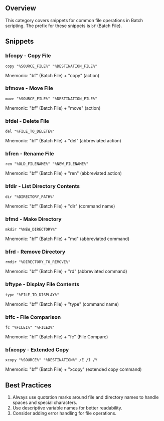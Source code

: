 ## Overview

This category covers snippets for common file operations in Batch scripting. The prefix for these snippets is `bf` (Batch File).

## Snippets

### bfcopy - Copy File

```batch
copy "%SOURCE_FILE%" "%DESTINATION_FILE%"
````

Mnemonic: "bf" (Batch File) + "copy" (action)

### bfmove - Move File

```batch
move "%SOURCE_FILE%" "%DESTINATION_FILE%"
```

Mnemonic: "bf" (Batch File) + "move" (action)

### bfdel - Delete File

```batch
del "%FILE_TO_DELETE%"
```

Mnemonic: "bf" (Batch File) + "del" (abbreviated action)

### bfren - Rename File

```batch
ren "%OLD_FILENAME%" "%NEW_FILENAME%"
```

Mnemonic: "bf" (Batch File) + "ren" (abbreviated action)

### bfdir - List Directory Contents

```batch
dir "%DIRECTORY_PATH%"
```

Mnemonic: "bf" (Batch File) + "dir" (command name)

### bfmd - Make Directory

```batch
mkdir "%NEW_DIRECTORY%"
```

Mnemonic: "bf" (Batch File) + "md" (abbreviated command)

### bfrd - Remove Directory

```batch
rmdir "%DIRECTORY_TO_REMOVE%"
```

Mnemonic: "bf" (Batch File) + "rd" (abbreviated command)

### bftype - Display File Contents

```batch
type "%FILE_TO_DISPLAY%"
```

Mnemonic: "bf" (Batch File) + "type" (command name)

### bffc - File Comparison

```batch
fc "%FILE1%" "%FILE2%"
```

Mnemonic: "bf" (Batch File) + "fc" (File Compare)

### bfxcopy - Extended Copy

```batch
xcopy "%SOURCE%" "%DESTINATION%" /E /I /Y
```

Mnemonic: "bf" (Batch File) + "xcopy" (extended copy command)

## Best Practices

1. Always use quotation marks around file and directory names to handle spaces and special characters.
2. Use descriptive variable names for better readability.
3. Consider adding error handling for file operations.
